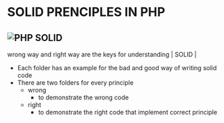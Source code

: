 # SOLID PRENCIPLES IN PHP 
![PHP SOLID](https://res.cloudinary.com/practicaldev/image/fetch/s--5Hg72q0K--/c_imagga_scale,f_auto,fl_progressive,h_420,q_auto,w_1000/https://dev-to-uploads.s3.amazonaws.com/i/na8tzr13xs9kganpt486.png)
--- 
wrong way and right way are the keys for understanding | SOLID | 



* Each folder has an example for the bad and good way of writing solid code 
* There are two folders for every principle 
  * wrong 
    * to demonstrate the wrong code 
  * right 
    * to demonstrate the right code that implement correct principle 
